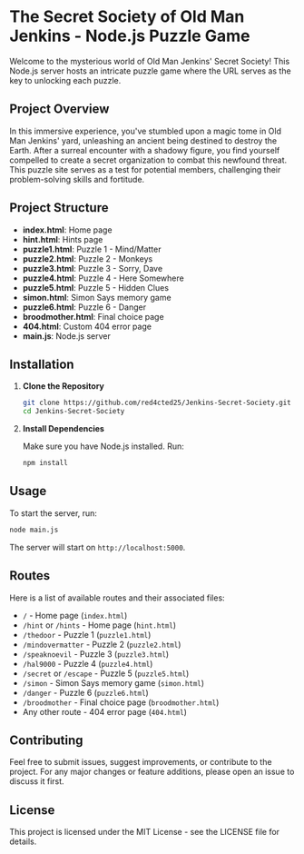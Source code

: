 # The Secret Society of Old Man Jenkins - Node.js Puzzle Game

Welcome to the mysterious world of Old Man Jenkins' Secret Society! This Node.js server hosts an intricate puzzle game where the URL serves as the key to unlocking each puzzle.

## Project Overview

In this immersive experience, you've stumbled upon a magic tome in Old Man Jenkins' yard, unleashing an ancient being destined to destroy the Earth. After a surreal encounter with a shadowy figure, you find yourself compelled to create a secret organization to combat this newfound threat. This puzzle site serves as a test for potential members, challenging their problem-solving skills and fortitude.

## Project Structure

* **index.html**: Home page
* **hint.html**: Hints page
* **puzzle1.html**: Puzzle 1 - Mind/Matter
* **puzzle2.html**: Puzzle 2 - Monkeys
* **puzzle3.html**: Puzzle 3 - Sorry, Dave
* **puzzle4.html**: Puzzle 4 - Here Somewhere
* **puzzle5.html**: Puzzle 5 - Hidden Clues
* **simon.html**: Simon Says memory game
* **puzzle6.html**: Puzzle 6 - Danger
* **broodmother.html**: Final choice page
* **404.html**: Custom 404 error page
* **main.js**: Node.js server

## Installation

1. **Clone the Repository**

   ```bash
   git clone https://github.com/red4cted25/Jenkins-Secret-Society.git
   cd Jenkins-Secret-Society
   ```

2. **Install Dependencies**

   Make sure you have Node.js installed. Run:

   ```bash
   npm install
   ```

## Usage

To start the server, run:

```bash
node main.js
```

The server will start on `http://localhost:5000`.

## Routes

Here is a list of available routes and their associated files:

* `/` - Home page (`index.html`)
* `/hint` or `/hints` - Home page (`hint.html`)
* `/thedoor` - Puzzle 1 (`puzzle1.html`)
* `/mindovermatter` - Puzzle 2 (`puzzle2.html`)
* `/speaknoevil` - Puzzle 3 (`puzzle3.html`)
* `/hal9000` - Puzzle 4 (`puzzle4.html`)
* `/secret` or `/escape` - Puzzle 5 (`puzzle5.html`)
* `/simon` - Simon Says memory game (`simon.html`)
* `/danger` - Puzzle 6 (`puzzle6.html`)
* `/broodmother` - Final choice page (`broodmother.html`)
* Any other route - 404 error page (`404.html`)

## Contributing

Feel free to submit issues, suggest improvements, or contribute to the project. For any major changes or feature additions, please open an issue to discuss it first.

## License

This project is licensed under the MIT License - see the LICENSE file for details.